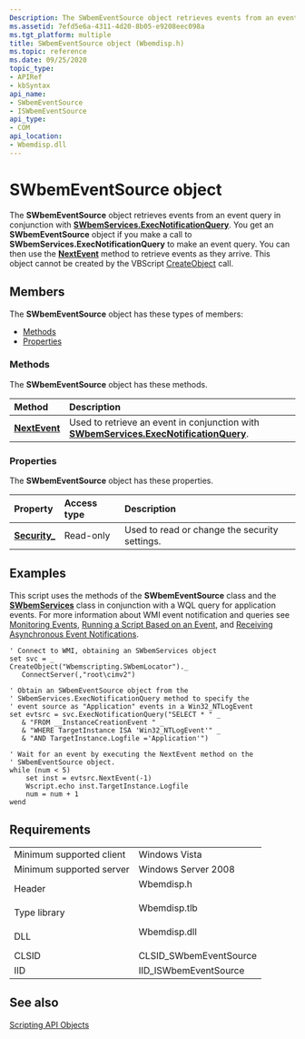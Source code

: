 ```yaml
---
Description: The SWbemEventSource object retrieves events from an event query in conjunction with SWbemServices.ExecNotificationQuery.
ms.assetid: 7efd5e6a-4311-4d20-8b05-e9208eec098a
ms.tgt_platform: multiple
title: SWbemEventSource object (Wbemdisp.h)
ms.topic: reference
ms.date: 09/25/2020
topic_type: 
- APIRef
- kbSyntax
api_name: 
- SWbemEventSource
- ISWbemEventSource
api_type: 
- COM
api_location: 
- Wbemdisp.dll
---
```


# SWbemEventSource object

The **SWbemEventSource** object retrieves events from an event query in conjunction with [**SWbemServices.ExecNotificationQuery**](swbemservices-execnotificationquery.md). You get an **SWbemEventSource** object if you make a call to **SWbemServices.ExecNotificationQuery** to make an event query. You can then use the [**NextEvent**](swbemeventsource-nextevent.md) method to retrieve events as they arrive. This object cannot be created by the VBScript [CreateObject](/previous-versions//xzysf6hc(v=vs.85)) call.

## Members

The **SWbemEventSource** object has these types of members:

-   [Methods](#methods)
-   [Properties](#properties)

### Methods

The **SWbemEventSource** object has these methods.



| Method                                          | Description                                                                                                                                  |
|:------------------------------------------------|:---------------------------------------------------------------------------------------------------------------------------------------------|
| [**NextEvent**](swbemeventsource-nextevent.md) | Used to retrieve an event in conjunction with [**SWbemServices.ExecNotificationQuery**](swbemservices-execnotificationquery.md).<br/> |



 

### Properties

The **SWbemEventSource** object has these properties.



| Property                                                    | Access type          | Description                                              |
|:------------------------------------------------------------|:---------------------|:---------------------------------------------------------|
| [**Security\_**](swbemeventsource-security-.md)<br/> | Read-only<br/> | Used to read or change the security settings.<br/> |



 

## Examples

This script uses the methods of the **SWbemEventSource** class and the [**SWbemServices**](swbemservices.md) class in conjunction with a WQL query for application events. For more information about WMI event notification and queries see [Monitoring Events](monitoring-events.md), [Running a Script Based on an Event](running-a-script-based-on-an-event.md), and [Receiving Asynchronous Event Notifications](receiving-asynchronous-event-notifications.md).


```VB
' Connect to WMI, obtaining an SWbemServices object
set svc = _
CreateObject("Wbemscripting.SWbemLocator")._
   ConnectServer(,"root\cimv2")

' Obtain an SWbemEventSource object from the 
' SWbemServices.ExecNotificationQuery method to specify the 
' event source as "Application" events in a Win32_NTLogEvent
set evtsrc = svc.ExecNotificationQuery("SELECT * " _
   & "FROM __InstanceCreationEvent " _
   & "WHERE TargetInstance ISA 'Win32_NTLogEvent'" _
   & "AND TargetInstance.Logfile ='Application'")

' Wait for an event by executing the NextEvent method on the 
' SWbemEventSource object.
while (num < 5)
    set inst = evtsrc.NextEvent(-1)
    Wscript.echo inst.TargetInstance.Logfile
    num = num + 1
wend
```



## Requirements



|                                     |                                                                                         |
|-------------------------------------|-----------------------------------------------------------------------------------------|
| Minimum supported client<br/> | Windows Vista<br/>                                                                |
| Minimum supported server<br/> | Windows Server 2008<br/>                                                          |
| Header<br/>                   | <dl> <dt>Wbemdisp.h</dt> </dl>   |
| Type library<br/>             | <dl> <dt>Wbemdisp.tlb</dt> </dl> |
| DLL<br/>                      | <dl> <dt>Wbemdisp.dll</dt> </dl> |
| CLSID<br/>                    | CLSID\_SWbemEventSource<br/>                                                      |
| IID<br/>                      | IID\_ISWbemEventSource<br/>                                                       |



## See also

<dl> <dt>

[Scripting API Objects](scripting-api-objects.md)
</dt> </dl>

 

